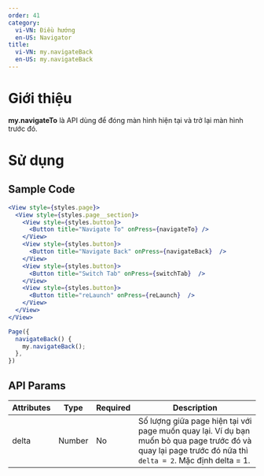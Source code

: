 ```yaml
---
order: 41
category:
  vi-VN: Điều hướng
  en-US: Navigator
title: 
  vi-VN: my.navigateBack
  en-US: my.navigateBack
---
```


# Giới thiệu

**my.navigateTo** là API dùng để đóng màn hình hiện tại và trở lại màn hình trước đó.

# Sử dụng

## Sample Code

```jsx
<View style={styles.page}>
  <View style={styles.page__section}>
    <View style={styles.button}>
      <Button title="Navigate To" onPress={navigateTo} />
    </View>
    <View style={styles.button}>
      <Button title="Navigate Back" onPress={navigateBack}  />
    </View>
    <View style={styles.button}>
      <Button title="Switch Tab" onPress={switchTab}  />
    </View>
    <View style={styles.button}>
      <Button title="reLaunch" onPress={reLaunch}  />
    </View>
  </View>
</View>
```

```js
Page({
  navigateBack() {
    my.navigateBack();
  },
})
```

## API Params

| Attributes | Type   | Required | Description                                                                                                                                                 |
| ---------- | ------ | -------- | ----------------------------------------------------------------------------------------------------------------------------------------------------------- |
| delta      | Number | No       | Số lượng giữa page hiện tại với page muốn quay lại. Ví dụ bạn muốn bỏ qua page trước đó và quay lại page trước đó nữa thì `delta = 2`. Mặc định delta = 1. |
